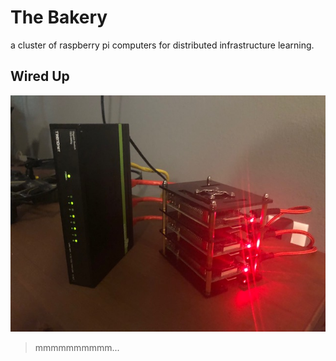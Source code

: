 # The Bakery 
a cluster of raspberry pi computers for distributed infrastructure learning.

## Wired Up 
![](https://raw.githubusercontent.com/NickHerrig/the-bakery/master/static/thebakery.jpg)

> mmmmmmmmmm... 
